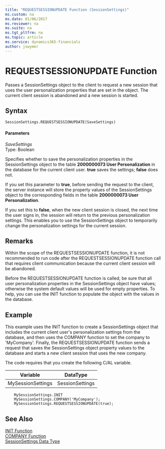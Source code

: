 ```yaml
---
title: "REQUESTSESSIONUPDATE Function (SessionSettings)"
ms.custom: na
ms.date: 01/06/2017
ms.reviewer: na
ms.suite: na
ms.tgt_pltfrm: na
ms.topic: article
ms.service: dynamics365-financials
author: jswymer
---
```

# REQUESTSESSIONUPDATE Function
Passes a SessionSettings object to the client to request a new session that uses the user personalization properties that are set in the object. The current client session is abandoned and a new session is started.  

## Syntax  

```  
SessionSettings.REQUESTSESSIONUPDATE(SaveSettings)  
```  

#### Parameters  
 *SaveSettings*  
 Type: Boolean  

Specifies whether to save the personalization properties in the SessionSettings object to the table **2000000073 User Personalization** in the database for the current client user. **true** saves the settings; **false** does not.

If you set this parameter to **true**, before sending the request to the client, the server instance will store the property values of the SessionSettings object to the corresponding fields in the table **2000000073 User Personalization**.

If you set this to **false**, when the new client session is closed, the next time the user signs in, the session will return to the previous personalization settings. This enables you to use the SessionSettings object to temporarily change the personalization settings for the current session.

## Remarks  
Within the scope of the REQUESTSESSIONUPDATE function, it is not recommended to run code after the REQUESTSESSIONUPDATE function call that requires client communication because the current client session will be abandoned.

Before the REQUESTSESSIONUPDATE function is called, be sure that all user personalization properties in the SessionSettings object have values; otherwise the system default values will be used for empty properties. To help, you can use the INIT function to populate the object with the values in the database.

## Example  
This example uses the INIT function to create a SessionSettings object that includes the current client user's personalization settings from the database, and then uses the COMPANY function to set the company to 'MyCompany'. Finally, the REQUESTSESSIONUPDATE function sends a request that saves the SessionSettings object property values to the database and starts a new client session that uses the new company.

The code requires that you create the following C/AL variable.  

|Variable|DataType|  
|--------------|--------------|  
|MySessionSettings|SessionSettings|  


```
    MySessionSettings.INIT
    MySessionSettings.COMPANY('MyCompany');
    MySessionSettings.REQUESTSESSIONUPDATE(true);  
```  

## See Also  
[INIT Function](init-function-sessionsettings.md)  
[COMPANY Function](company-function-sessionsettings.md)  
[SessionSettings Data Type](sessionsettings-data-type.md)  
